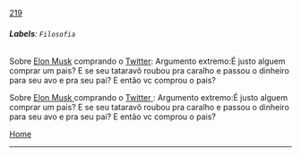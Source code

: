 [219](https://github.com/guilhermeprokisch/ideias/issues/219) 
###### **Labels**: `Filosofia`



Sobre [Elon Musk](Elon-Musk) comprando o [Twitter](Twitter): Argumento extremo:É justo alguem comprar um pais? E se seu tataravô roubou pra caralho e passou o dinheiro para seu avo e pra seu pai? E então vc comprou o pais?


Sobre [ Elon Musk  ](-Elon-Musk--) comprando o [  Twitter  ](--Twitter--): Argumento extremo:É justo alguem comprar um pais? E se seu tataravô roubou pra caralho e passou o dinheiro para seu avo e pra seu pai? E então vc comprou o pais?


[Home](Home)

-------------------------------------------------------------------------------

